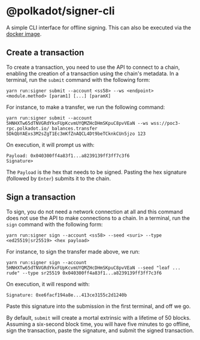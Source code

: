 # @polkadot/signer-cli

A simple CLI interface for offline signing. This can also be executed via the [docker image](../../README.md#docker).

## Create a transaction

To create a transaction, you need to use the API to connect to a chain, enabling the creation of a transaction using the chain's metadata. In a terminal, run the `submit` command with the following form:

`yarn run:signer submit --account <ss58> --ws <endpoint> <module.method> [param1] [...] [paramX]`

For instance, to make a transfer, we run the following command:

`yarn run:signer submit --account 5HNHXTw65dTNVGRdYkxFUpKcvmUYQMZHcDHmSKpuC8pvVEaN --ws wss://poc3-rpc.polkadot.io/ balances.transfer 5DkQbYAExs3M2sZgT1Ec3mKfZnAQCL4Dt9beTCknkCUn5jzo 123`

On execution, it will prompt us with:

```
Payload: 0x040300ff4a83f1...a8239139ff3ff7c3f6
Signature>
```

The `Payload` is the hex that needs to be signed. Pasting the hex signature (followed by `Enter`) submits it to the chain.

## Sign a transaction

To sign, you do not need a network connection at all and this command does not use the API to make connections to a chain. In a terminal, run the `sign` command with the following form:

`yarn run:signer sign --account <ss58> --seed <suri> --type <ed25519|sr25519> <hex payload>`

For instance, to sign the transfer made above, we run:

`yarn run:signer sign --account 5HNHXTw65dTNVGRdYkxFUpKcvmUYQMZHcDHmSKpuC8pvVEaN --seed "leaf ... rude" --type sr25519 0x040300ff4a83f1...a8239139ff3ff7c3f6`

On execution, it will respond with:

```
Signature: 0xe6facf194a8e...413ce3155c2d1240b
```

Paste this signature into the submission in the first terminal, and off we go.

By default, `submit` will create a mortal extrinsic with a lifetime of 50 blocks. Assuming a six-second block time, you will have five minutes to go offline, sign the transaction, paste the signature, and submit the signed transaction.

